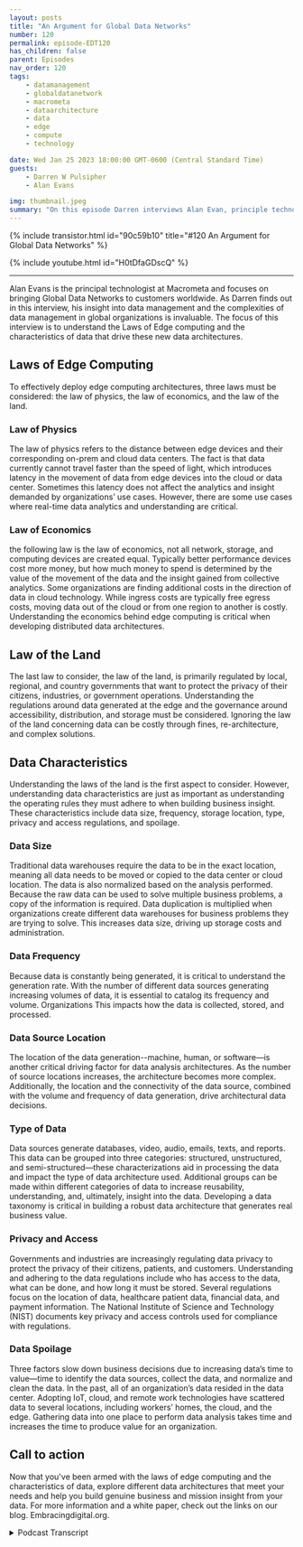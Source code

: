 ```yaml
---
layout: posts
title: "An Argument for Global Data Networks"
number: 120
permalink: episode-EDT120
has_children: false
parent: Episodes
nav_order: 120
tags:
    - datamanagement
    - globaldatanetwork
    - macrometa
    - dataarchitecture
    - data
    - edge
    - compute
    - technology

date: Wed Jan 25 2023 18:00:00 GMT-0600 (Central Standard Time)
guests:
    - Darren W Pulsipher
    - Alan Evans

img: thumbnail.jpeg
summary: "On this episode Darren interviews Alan Evan, principle technologist at MacroMeta, about distributed data management and the impact of global distribution of data in the cloud to edge ecosystem."
---
```


{% include transistor.html id="90c59b10" title="#120 An Argument for Global Data Networks" %}

{% include youtube.html id="H0tDfaGDscQ" %}

---

Alan Evans is the principal technologist at Macrometa and focuses on bringing Global Data Networks to customers worldwide. As Darren finds out in this interview, his insight into data management and the complexities of data management in global organizations is invaluable. The focus of this interview is to understand the Laws of Edge computing and the characteristics of data that drive these new data architectures.

## Laws of Edge Computing

To effectively deploy edge computing architectures, three laws must be considered: the law of physics, the law of economics, and the law of the land.

### Law of Physics

The law of physics refers to the distance between edge devices and their corresponding on-prem and cloud data centers. The fact is that data currently cannot travel faster than the speed of light, which introduces latency in the movement of data from edge devices into the cloud or data center. Sometimes this latency does not affect the analytics and insight demanded by organizations’ use cases. However, there are some use cases where real-time data analytics and understanding are critical.

### Law of Economics

the following law is the law of economics, not all network, storage, and computing devices are created equal. Typically better performance devices cost more money, but how much money to spend is determined by the value of the movement of the data and the insight gained from collective analytics. Some organizations are finding additional costs in the direction of data in cloud technology. While ingress costs are typically free egress costs, moving data out of the cloud or from one region to another is costly. Understanding the economics behind edge computing is critical when developing distributed data architectures.

## Law of the Land

The last law to consider, the law of the land, is primarily regulated by local, regional, and country governments that want to protect the privacy of their citizens, industries, or government operations. Understanding the regulations around data generated at the edge and the governance around accessibility, distribution, and storage must be considered. Ignoring the law of the land concerning data can be costly through fines, re-architecture, and complex solutions.

## Data Characteristics

Understanding the laws of the land is the first aspect to consider. However, understanding data characteristics are just as important as understanding the operating rules they must adhere to when building business insight. These characteristics include data size, frequency, storage location, type, privacy and access regulations, and spoilage.

### Data Size

Traditional data warehouses require the data to be in the exact location, meaning all data needs to be moved or copied to the data center or cloud location. The data is also normalized based on the analysis performed. Because the raw data can be used to solve multiple business problems, a copy of the information is required. Data duplication is multiplied when organizations create different data warehouses for business problems they are trying to solve. This increases data size, driving up storage costs and administration.

### Data Frequency

Because data is constantly being generated, it is critical to understand the generation rate. With the number of different data sources generating increasing volumes of data, it is essential to catalog its frequency and volume. Organizations This impacts how the data is collected, stored, and processed.

### Data Source Location

The location of the data generation--machine, human, or software—is another critical driving factor for data analysis architectures. As the number of source locations increases, the architecture becomes more complex. Additionally, the location and the connectivity of the data source, combined with the volume and frequency of data generation, drive architectural data decisions.

### Type of Data

Data sources generate databases, video, audio, emails, texts, and reports. This data can be grouped into three categories: structured, unstructured, and semi-structured—these characterizations aid in processing the data and impact the type of data architecture used. Additional groups can be made within different categories of data to increase reusability, understanding, and, ultimately, insight into the data. Developing a data taxonomy is critical in building a robust data architecture that generates real business value.

### Privacy and Access

Governments and industries are increasingly regulating data privacy to protect the privacy of their citizens, patients, and customers. Understanding and adhering to the data regulations include who has access to the data, what can be done, and how long it must be stored. Several regulations focus on the location of data, healthcare patient data, financial data, and payment information. The National Institute of Science and Technology (NIST) documents key privacy and access controls used for compliance with regulations.

### Data Spoilage

Three factors slow down business decisions due to increasing data’s time to value—time to identify the data sources, collect the data, and normalize and clean the data. In the past, all of an organization’s data resided in the data center. Adopting IoT, cloud, and remote work technologies have scattered data to several locations, including workers’ homes, the cloud, and the edge. Gathering data into one place to perform data analysis takes time and increases the time to produce value for an organization.

## Call to action

Now that you've been armed with the laws of edge computing and the characteristics of data, explore different data 
architectures that meet your needs and help you build genuine business and mission insight from your data. For more information and a white paper, check out the links on our blog. Embracingdigital.org. 


<details>
<summary> Podcast Transcript </summary>

<p>﻿1</p>
<p>Hello, this is Darren</p>
<p>Pulsipher, chief solutionarchitect of public sector at Intel.</p>
<p>And welcome to Embracing</p>
<p>Digital Transformation,where we investigate effective change,leveraging people processand technology.</p>
<p>On today's episode,an argument for Global data Networkswith special guest</p>
<p>Alan Evan, principal technologistat MacroMeta.</p>
<p>Alan, welcome to the show.</p>
<p>Cheers, mate.</p>
<p>Nice to be here.</p>
<p>Hey, Alan,we've been talking for what months?</p>
<p>Has it been that long?</p>
<p>It could be longer.</p>
<p>Yeah, it could be longer.</p>
<p>Feels like. Could be longer.</p>
<p>Yeah. Yeah.</p>
<p>Oh, thanks.</p>
<p>Yeah.</p>
<p>I have been told I'm long winded,but not that long winded.</p>
<p>I think it's great.</p>
<p>We've. We've been actuallynow about six monthswhile you and I wrote a white papertogether specifically on this.</p>
<p>And it was actually pretty coolbecause we met every Wednesday,my morning year afternoonfor a good portion of that six monthsand talked about things.</p>
<p>It was a little bitcrazy, was a great time, right?</p>
<p>Very, very early.</p>
<p>It was very.</p>
<p>Convenient. Yeah.</p>
<p>Yes. Next.</p>
<p>Next one, we'll have to reverse.</p>
<p>Why don't I get up?</p>
<p>Yeah. There you go.</p>
<p>You get up at three in the morning.</p>
<p>Yeah, exactly.</p>
<p>Thank you.</p>
<p>All right.</p>
<p>Hey, let. Let's diveright right into this.</p>
<p>What?</p>
<p>What do you feel is the most importantaspect as we move forward into 2023and beyond?</p>
<p>We've got data spread all over the place.</p>
<p>What do you feel is kind of the keyaspect of managing this dataall over the place?</p>
<p>I think first,that's a great question, by the way,but I think the first pointwhen I think about it, it's,you know,</p>
<p>I hate to use the term paradigm shift.</p>
<p>People always useit does a paradigm shift.</p>
<p>But the big shift for me,</p>
<p>I think when I think about enterprisearchitectures and applicationsis, you know, at some pointyou always get to the data, right?</p>
<p>There's a data problemor a data use case behind it all.</p>
<p>That's what drives these applications.</p>
<p>And I think up until very recently,you know, what we call legacy approachesto data processingand data managementhave been largely okay.</p>
<p>And when I think about that,</p>
<p>I think I'm looking at,you know, big data batch based processing,you know, generating insights and then,you know, data scientistlooking at, you know, that and querying itand and exploring it and then,you know, trying to produce some sort ofactionable insight that then they will,you know, they willthen use and and feed into the rest ofwhatever business that they are running.</p>
<p>Right.</p>
<p>I thinkwith the advent of,you know, modern high performancenetworks, connected things, you know, so</p>
<p>Internet of Things, you know, we're seeingan exponential increase in data.</p>
<p>And the challenge with that is, you know,you no longer really can afford to haveor the only way to look at insight,having a human in the loop,it can't be your only solution for thesemodern applications and solutions.</p>
<p>You can't have a human therewaiting for data be pulled from whereverit's being generated or have a costput into a big data lake and then,you know, start to turn the handle on itand try to generate some insights.</p>
<p>And then and then some time in the,you know, later on, you know,try to do something about it.</p>
<p>And I think that the big shift hereis that from the legacy big data,slow data approach to how do I deal with,you know, billions of connected devices,you know,what the value of data is fleetingand I need to be able to action that datain a very short order.</p>
<p>I like how you put atemporal aspect to data and it's value.</p>
<p>I mean, we talked about this several timesand we'll talk about it more today.</p>
<p>That data, as it agesdoes not become more valuable.</p>
<p>It becomes less valuablefor ever actionable insight,which I think is fascinating.</p>
<p>A perception,as you said, it's kind of todaywhen we look at data science and insight,most of itis this big, methodical,</p>
<p>I got to do this, I got to do that.</p>
<p>It's just slow, right? Mm hmm.</p>
<p>And I will get insight on what happenweeks or months or even years later.</p>
<p>And there's no sense of urgency.</p>
<p>But I think there is nowthere's a sense of urgency.</p>
<p>But we haven't quite caught up with it.</p>
<p>Would you agree?</p>
<p>Yeah. Yeah, totally.</p>
<p>I mean, I think we'veyou know, there's various there's there'sno canonical view of this, in my opinion.</p>
<p>There's lots of contributing viewsthat I think if you expose yourself to theto the to the trends and initiativesthat are going on acrossmultiple industries,you know, you start to see a lot ofsynergies between them.</p>
<p>Right.</p>
<p>And I think the one that stands out to meis, you know,when we first started talking about,you know, artificial intelligence,for example, it was, well,you know, we collect all this data.</p>
<p>It's got to be good data,so we have to clean it.</p>
<p>We then want to use it to train our modelsand, you know, that's great.</p>
<p>We've now got a model is trained.</p>
<p>We can now ask questionsand get an insight out of it effectively,you know, removing the humanfrom the loop, albeit after, you know,the human is now we've rolls the nowno longer providing the insight.</p>
<p>They're now training a modelto provide the insight.</p>
<p>So it's not, you know,no one to get into that kind of thing. Butyou know, even once you've trainedthe model,you know, so to your point of data value,</p>
<p>I think, you know,yeah, real time data has immense value,historical value,historical data has value.</p>
<p>When you put it in the contextof training a model so that it can acton new real time in the moment data.</p>
<p>Right.</p>
<p>And the challenge there is, is that,you know, you build these modelsand then they're sitting outin a central locationsomewhere when the data's typically beingthat you want it to actupon is being generated,you know, in the human world.</p>
<p>Right, right at the edge, you know, and.</p>
<p>Right, right on the edge, right?</p>
<p>Yeah.</p>
<p>So right on the edge,</p>
<p>The real edge where we all are,you know, where our devices are.</p>
<p>And you know that that, you know,having a 300 millisecond or longerroundtriptime to my AI inference to get it insidekind of defeats the objectof building the model in the first placebecause I'm looking for a real timeactuation and insight intowhat is going on in the moment.</p>
<p>I can't afford to have that pushed outcentrally, right?</p>
<p>I need itclose to where the data's being generated.</p>
<p>Well, thatbrings up something you came up</p>
<p>I thought was brilliant in our paper,which was the three lawsof edge computing.</p>
<p>You called it the Laws of Physics,the Law of the Law of Economics.</p>
<p>And the third one, what was it?</p>
<p>Oh, the Law of the Land.</p>
<p>Of law, of the.</p>
<p>Land of Fascinating insight.</p>
<p>Yeah.</p>
<p>So explain the explainthose three laws real quick.</p>
<p>What? Why?</p>
<p>Why would you put laws on edge edges?</p>
<p>The wild West?</p>
<p>We can do whatever we feel like, right?</p>
<p>Well, we should definitely we shoulddefinitely go into with that mindset.</p>
<p>It's not about putting laws on it.</p>
<p>It is about thinking.</p>
<p>You know, it's about reality, right?</p>
<p>Yeah, it's it's it's about sort of</p>
<p>So when I think about the laws thatthe more than I thinkthe laws is probably a bit marketingsort of termbut more guidelines as to how I.</p>
<p>Like it. Aboutwhat kind ofcharacteristics requirementsdoes your applicationhave and how,how do you kind of classify them.</p>
<p>Right?</p>
<p>And the first way to think aboutit is you, you know, the laws of physics.</p>
<p>So you can think of an edge applicationin the context of the laws of physics,usually from like the speed of lightand the, you know,the connectivity between endpoints.</p>
<p>So, you know, an edgeapplication by definition is onethat, you know, reduces the distancebetween endpoints.</p>
<p>Okay.</p>
<p>So having a low latencykind of connection, you know, in backto the sense we you know, we have a sub 50</p>
<p>P90 round trip zone, Okay,you know, much lower in other placesand you know,but then you've got the concept of,you know, propagation delay as well.</p>
<p>So when I think about the laws of physics,</p>
<p>I'm thinking about it in a coupleof different dimensions as well.</p>
<p>So not just the distancebetween endpoints,but alsohow long does it take to process dataand what technologies should I useto actually handle the processing of data.</p>
<p>So, you know, I've worked with enterprisesin the past who,you know, have attemptedto build an edge solutionand they've used,you know, some of these legacybig data kind of approaches and,you know, the project at the edgeand completely negatedthe the benefitfrom the laws of physics perspective.</p>
<p>So there's yes, you've got a low roundtrip time, but the tack you put inplace is still processingdata like, you know,you know, ten years ago.</p>
<p>So therefore there'sno benefit of doing it right.</p>
<p>So you have towhen you think of the laws of physics,it's as I say, it's a combination of,you know, round trip time latencybut also the propagation delay of the datathrough the system itself.</p>
<p>So glad you brought that upbecause in somein some cases, right,we have edge devices that are so far outat the edge that the connectivityand those the laws of physics,like you said,just make itthat latency is is thereand you've got to deal with it.</p>
<p>You can't just say, well, I'mjust going to ignore the speed of light.</p>
<p>I'm going to ignorethat my device is on a satellite that's,you know, 1500 miles away or even furtherwhere on the other side of the world.</p>
<p>And I'm trying to connect theseto endpoints that are, you know,</p>
<p>You're going to have some latencywith that.</p>
<p>Well, yeah, you brought that point up.</p>
<p>Well, yeah.</p>
<p>And to I think to that point as well,you know, when you talk about the laws,physics, it's like you think aboutput your self in the perspective of the,you know,the enterprise in their applicationand the user experience they want to have.</p>
<p>So I can't think of an applicationwhere, you know, an enterprisewhere they don't want to havea good experience for their, for their,you know, their clients or their consumersor their devices or whatever.</p>
<p>Right?</p>
<p>The challenge is, you know,and you can solve that quite simplyby reducing, you know, the round triptime to the of the endpoints for sure.</p>
<p>But it's like, yes,we mentioned the propagation device.</p>
<p>I'm not going to go into that again.</p>
<p>But then then the next challenge ishow do you handle that on a global scale?</p>
<p>How do you provide a consistent experiencefor whateveryour endpoints are, your devices,your humans, whatever, or global scale,you know, rather than what you get todaywith a centralized approach where,you know, somebody in New York is gettinga great experience and somebody,you know, on the other side of the planetis getting a really poor experience.</p>
<p>It's like, well,how do I enable those devices,those users, to interactwith the application,with high performance,know the laws of physicsabout a global scale, okay.</p>
<p>And the edgeneeds to takethose things into account.</p>
<p>Well, in this brings up the next pointbecause most people would say, well,just have more substationsor endpoints connected inand just make short hops between things.</p>
<p>But then you have the law of economics.</p>
<p>Right now, I can't deploya million devices out there.</p>
<p>It's too expensive.</p>
<p>So explaina little bit on your law of economics.</p>
<p>We've got to make this reasonable, right?</p>
<p>You can't just. Yeah, yeah.</p>
<p>Well, the law of economics, you know,when I when I thought about this,you know, it'sas much about what you said,but also includesreally the value of that data itself.</p>
<p>You know, and this comes back to thethe value of data is fleeting.</p>
<p>Okay.</p>
<p>So it's say as we go forward and,you know, with, you know, into 2023and beyond, you know, the amount of datathat's being generated from the edges,it's just growing exponentially.</p>
<p>I forget the exact numbers we can probablylook that up, but it's zettabytes.</p>
<p>I think of data that's predictedto be generated from the edge.</p>
<p>And it's like,how are you going to process that?</p>
<p>You know, at the top of our chart,we talked about, you know, the old sort ofarchitecturalprocess of of back hauling all that datato a central locationand then and a human trawling over it.</p>
<p>It's like,is that really going to be cost effective?</p>
<p>I mean, from a from just from a dataprocessing perspective,is that the most costeffective way to do it?</p>
<p>There's a lot of noisein the signal as well</p>
<p>When you do that is all the datayour back hard hauling is that is thatyou know the valuable to youor is it specific insights now?</p>
<p>Yeah.</p>
<p>Is it the insights that valueor is it the data this value?</p>
<p>Did you really want to pull all that dataor just a subset of it,or did you not want to pull a subsetthat you actually want to process itand get to the pointwhere you're convertingraw data into valuable insight,you know, as it's being generatedso you can actuate it.</p>
<p>So the law of economics isit's not justabout moving datafrom one location to there to another.</p>
<p>It's it's about monetizing data, right?</p>
<p>It's about whether that's that's saving,you know, money, whether or not it'sgenerating new revenue.</p>
<p>Any of those things.</p>
<p>It's like the economicsaround the data itself. Andif you process the data at the edgeas opposed to it's a central location,does this all this does this open upnew economic models of business modelsfor you as a business that that willthat will mean the differencebetween going out of businessor being successful,having happy customersor unhappy customers.</p>
<p>Right. Okay.</p>
<p>Let's let's talk about the third law,right?</p>
<p>Because we've got physics, economics,and now the law of the land ideaare you applying the privacy laws here?</p>
<p>Is that what you're talking about here?</p>
<p>Totally.</p>
<p>So the law of the land is is,is is a fun one, isn't it?</p>
<p>I mean, one of the you know,we're also looking at a model here where,you know, a lot of enterprises have been,you know, Yeah, sure.</p>
<p>A lot of enterprisesof the whole lift and shift.</p>
<p>And they've put their applicationsin a central location,but there's an awful lot of applicantenterprises out there that can't do that.</p>
<p>And you know, they have a heavy investmentin on prem data centersand you know, these can be for a numberof different reasons, right?</p>
<p>It could be the privacy aspect of it.</p>
<p>It could.</p>
<p>And thosethose could be depending on the industrythat you're talking about, that could be alegislative or a regulative requirementfor them to do data processing.</p>
<p>So it's financial data.</p>
<p>Maybe it's close to a stock exchange, youknow, maybe it's a manufacturing company.</p>
<p>Maybe they have policies in placethat they've imposed on themselves.</p>
<p>This is our policyof how we want our data to be managed.</p>
<p>But they'regoing through a transformationwhere they really want to take advantageof, you know, thethe kind of modern sort of OpEx drivenbusiness model of cloud computingwhilst maintaining the performanceyou get from having an on prem data centerand the security that comes with that.</p>
<p>And the edge reallywhen we talk about the law of the landis really considering those things.</p>
<p>So whether or not these are,you know, health caredata that needs to be handledvery securely,perhaps captured at the edge, processedat the edge, but anonymized in some way,or it could be, as I say,could be, you know, financial data or or,you know,government datathat needs to be kept in a securelocation And processed, even though thezip code or postcode level.</p>
<p>I love Ilove these three thingskind of merge together because to me,we call them laws,but really they're what's the right word.</p>
<p>They'renot even impediments.</p>
<p>They're just the operating environmentthat you're in.</p>
<p>I mean, particularly</p>
<p>I can't get away from it.</p>
<p>Guiding principles of how to thinkwhat what,what do we meanwhen we talk about EDGE Right.</p>
<p>From afrom a first principles perspective,you know, why are we doing this?</p>
<p>What's the what are the driving factors?</p>
<p>And, you know, as I say,</p>
<p>I think these three laws,they're not really laws, but,you know, they they dotend to guide your thinkingwhen considering the why and how and whatthat's going to.</p>
<p>So so if we tie those nowto what we call data characteristics.</p>
<p>Right.</p>
<p>We've got data has characteristics in thisenvironment that has these three laws.</p>
<p>And we talked a lot about this.</p>
<p>A lot of people, when they think aboutdata characteristics, the commonthings come up, data sizeof how frequency,how frequent am I generating data,where is the data located,where it's being generated,</p>
<p>And then you get into types of data.</p>
<p>Is it like video data?</p>
<p>Is it audio, Is it text, is it, you know,encrypt it, allthose sorts of thingsand you have the privacy access.</p>
<p>But the one thing I want us to delve intoeven more and we've been hinting on it,is data spoilage.</p>
<p>This was a new one for me.</p>
<p>You guys introduced this concept to methat dataspoils over time like the rotten bananasin my in my kitchen.</p>
<p>Right.</p>
<p>You buy them green?</p>
<p>No one will see them.</p>
<p>And then, you know, later on they're brownand no one wants to eat them again.</p>
<p>There's that sweet spot rightwhere? Yeah, Yeah.</p>
<p>You can actually do somethingwith those bananas.</p>
<p>Yeah, they are totally. Yeah.</p>
<p>I think a lot about thethat the perishable spoilage of data,you know and I think it'syou can again there's and there'sa number of ways to think about itthere's the one of the use casesor you knowit's not even a hypothetical use casebut certainly you know a use case.</p>
<p>I think of, you know, one of my years ago,</p>
<p>I used to work in the broadcast and TVmedia industry, you know, notnot not on the producing, but on the,you know, the architecture in the businessdevelopment company event as a vendor.</p>
<p>And we did a lot of targeted advertising,you know, Soand I remember the shift between,you know, just carteblanche, you know, blanket advertisingwhere you just everyone gets the same.</p>
<p>Add to thatonce the connectivity was introducedand you could start to understanda little bit more about who was viewing,you could actually put the viewer orthe user into categories of advertising.</p>
<p>So campaigns,so you'd have various campaigns that wouldhave a profile andyou would, you know, you'd match them up.</p>
<p>And when the ads came on,you'd be able to target themwith a specific advert right?</p>
<p>And when I think about thatin the context of, you know, data,you know, it's I think there's athere's a lot of parallels to it.</p>
<p>So so imagine you were maybe youyou know, you've got your phone on you.</p>
<p>It's connected.</p>
<p>You've subscribed to an appthat basically givesyou offers around,you know, wherever you are in the world.</p>
<p>Now, say it's say it'sbased in the inner city and you'reyou know, you're walking along the streetand you're the app.</p>
<p>You subscribe to it.</p>
<p>So it's not you know, it's not imposing onyour, you know, in your time.</p>
<p>And if you want it to notify you of stuff.</p>
<p>Right.</p>
<p>So say you're walking down the streetand, you know, you know, there'sthere's definitely there's a lot of thingsfighting for your attentionof what happens.</p>
<p>And this there's a retail storejust ahead of youthat you know, has a number of offers on.</p>
<p>They would really like youto walk into the store.</p>
<p>How when is the besttime to ping me on the app?</p>
<p>Notify me on the app of,you know, when I should pop in the shop?</p>
<p>Is it when I'm on the walk,when I'm walking to when I'm right outsideor when I'm already down the streetthinking about what's on?</p>
<p>Right.</p>
<p>Obviously,you know, it's about as I'm approachingthe store, you can get away with doing itif I'm stood outside.</p>
<p>But in an ideal world, you want to be,you know, letting me know that, hey,you know, Europe, we notice you're about,you know, 50 yards away from our shop.</p>
<p>We've got a great offer.</p>
<p>If you come in today, we'll sweeten iteven further or something like that.</p>
<p>But if you try to use that data, you know,this guy was walking past my shopthe other day.</p>
<p>It's like you guys, you know.</p>
<p>And that's I think that is.</p>
<p>If. Epitome of the perishable data.</p>
<p>It's like you had this you know</p>
<p>Ireland was walking past you know,whatever shop the other day andthey're like, well that's great enough.</p>
<p>Maybe you will get. Himnext time, you know.</p>
<p>But by then, you know,the shopping experiencethat the opportunity to bring me intothe store has gone right.</p>
<p>I mean, lots of people probablywould answer that question with thethe old automotive use cases,you know, about, you know,breaking deadlock between, you know, inpotential collision environments.</p>
<p>And of course, thosethose are of super high risk.</p>
<p>And I think that's another part of edgecomputing that and not the buildingof applications around real time data thatyou know, there's there's the fun stufflike I just talked about like,you know, a shopping experience,you know, the ability to do advertising,which is really importantin a retail environment,but it's not life critical, right?</p>
<p>It's not like.</p>
<p>It's not it's not critical infrastructure,right?</p>
<p>Yeah, Yeah.</p>
<p>But you can but the same rules apply,even though there's a potentialfor accidents avoidance.</p>
<p>Like if you were in a in a, in ain the Air Force, the Royal Air Force,you know, you would have,you know, you have two different typesof air traffic control that you have,you know as wellyou have air traffic controlwhich just dealing with peopleflying around in a non-combat environment.</p>
<p>And then you have fighter control,which is dealing withyou know, we really need to be keepingtrack of everythingthat's going on right now.</p>
<p>We need to be able to and whilstthe pilots are going to make theirown decisions in a deadlock situation,we need a better answer and reactand provide them definitive life saving,you know, information from datain real time.</p>
<p>Yeah.</p>
<p>And it's like, so you've got those twoends of the spectrum, you've got the funand you've got the, the extreme like that.</p>
<p>Well, also it's interesting.</p>
<p>Let's go to thethe Fighter control, for example.</p>
<p>Yeah, I need that real time information,but I also need to do</p>
<p>I hate to use the word postpostmortem,but after the fact I want to thengo and say, what could we have done betterthat goes into that training, Right?</p>
<p>Whether I'm training an AI modelor I'm training people, there's still someadditional value that comes out of data,which is wonderful.</p>
<p>Unlike bananas, right?</p>
<p>Once they're spoiled, the only thing I canreally do is banana nut bread, right?</p>
<p>Or banana bread.</p>
<p>And that's all I get out of it. Right?</p>
<p>Right.</p>
<p>So there's there's still even thoughthere's data spoilage,there's still some intrinsic valueout of data, even even as it spoils.</p>
<p>Yeah, I'm laughing because we're big fanin this family of banana bread.</p>
<p>It's it's like we. Go.</p>
<p>We let our bananas spoil because we knowwe're getting banana bread.</p>
<p>You're getting banana bread. It'sthat's also</p>
<p>All right sowe've talked about the Yeah,we talked about all these characteristics.</p>
<p>We've talkedabout the operating environment, the laws.</p>
<p>Let's talk briefly about the architecturesthat help us overtake it, take advantage of the environmentthat we're in,because I can't just say one architectureis going to solve all my problems.</p>
<p>We already know that.</p>
<p>But there are some distinctarchitectural approachesto solving thesethese problems that we're talking about,especially with edge computing and data,with all these different characteristics.</p>
<p>Yeah, yeah, totally.</p>
<p>And I think that this is, you know,this is what I've seen over the overthe years of working in thethe edge space.</p>
<p>And I think it doesrelate to the to symptom,you know, obviously the loss as well.</p>
<p>It would have to wouldn't it.</p>
<p>But the,you know, you could computepretty much anywhere you wantand you know, within reason and you know,if you are part of the valuemay be derived from unique pointsof presence itself,you know that you can take advantage of.</p>
<p>Otherwise it's, you know, it's multilogical and neutral.</p>
<p>Right?</p>
<p>So, you know,anyone can put some hardware in thereand that's a that's a great model.</p>
<p>The next step up.</p>
<p>So you're talking about infrastructureas a service at this pointand that gets you so far.</p>
<p>But at some pointyou're going to want to buildan application to run on that compute.</p>
<p>And you know, if you're just running itin a single location, you know,then maybe thethe proximity in the locationis is sufficientfor you to be able to almost,if I can use the term lift and shiftfrom wherever it is to that edge.</p>
<p>But as soon as you want to getwhat I said earlier about theyou know, that consistency of experience,whether it's humanor a device or whatever,on a distributed stage.</p>
<p>Right.</p>
<p>And a distributed system, you know,that becomes more challenging. Andit's not so easyjust to pick off the shelfa few components and just say, that'smy tech stock and it's going to workglobally because these this these arethis is complicated stuffto build a distributed system.</p>
<p>It's like, how do you handlethe consistency and reconciliationof data, you know, in a distributed systemwhilst letting you put APIs on it?</p>
<p>How do you deal with, you know, dataat rest and data and flight?</p>
<p>We're talking about real timedata here, right?</p>
<p>So there's an enough predominantly,you know, you can be a mess of thinkingthat we're just focusing on datathat's being generated in the moment.</p>
<p>But to your point, a few moments ago,you know, the banana bread, right?</p>
<p>The part of thesay you're doing, you know, alittle process, part of that processcould be complex joinsand then data enrichmentas you as you're processing the extractingtransforming and lifting the data.</p>
<p>Right.</p>
<p>So you need to have that.</p>
<p>You start to get into thisvery complex environment where you realizethat your application needs a,well, almost a smorgasbord of technologiesto actually realize the kind of thingsyou want to do.</p>
<p>And all of a suddenyou're getting a lot of complexity.</p>
<p>And and I guess, you know, as is chattingand always says, you know,computer science is always about,you know, abstracting complexity.</p>
<p>Right? And and that's what we've done.</p>
<p>You know, we have takenwe're very opinionatedplatform, and I say opinionated becausewe know through our experiencethe kind of technologies that, you know,you need to have pre integratedand and customized to be able to buildthese kind of high performance, real timeapplications that can take advantage of,you know, data that has been collectedand is available for Oracle,but then also allow you to combine itwith with real timedata to provide real timeactionable insights on a global scale.</p>
<p>And I think that's to your questionthat that that is the real challengeof, of of edge computing.</p>
<p>It's like how do I go from a desirefor a performance improvementfor my application,whether or not it's more physics,whether it's an economicor whether it's a law of the land to thenactually taking into accounthow does this work on a global scale?</p>
<p>Okay.</p>
<p>And that's the real challenges, right?</p>
<p>And it yeah, and Iand I love that that approachbecause that also saysbecause I'm taking into considerationthe three lawsit says that I'm not necessarilyprocessing all the data on the edge.</p>
<p>I'm processing it in the ecosystem,which gives me flexibility.</p>
<p>Right.</p>
<p>And I need that flexibilitybecause as we mentioned,sometimes I need that real time insightand sometimes I need the data to spoilto produce great banana bread. Yes.</p>
<p>Is that where I'mwhen I'm combining stuff from other thingsand it takes more time.</p>
<p>So I can't just say no, everything's outon the edge or everything's centralized.</p>
<p>It's got to be I have to be ableto support multiple modesand that's what I really loveabout your guys's approach to this.</p>
<p>Yeah, I mean, thisthis is this is the thing.</p>
<p>I mean, I'm sorry,</p>
<p>I was going to say something else, butthe distributed systems are not justit would be wrong to assumethat distributed system simply means,you know, I'mreplicating the exact same partsof my applicationacross every point of presencethat I have available to me.</p>
<p>You know, back when I was at university,the, you know, we I or my placement.</p>
<p>Yeah,</p>
<p>I used to work with transducers,if you remember those downand you know, we'd have one. So yeah.</p>
<p>One transducer that did one thing.</p>
<p>I don't remember the model numbers.</p>
<p>It's too long ago we had one transmitterthat had one was good at one thingand another transmitterthat was good at another thing.</p>
<p>And the trick was to do parallelprocessing, you know, written in allcome across these, these transmittersand use them for, for the,you know, to the to their, you know,for the appropriate value that they bring.</p>
<p>Right.</p>
<p>And you can you can draw a parallel,no pun intended back to, you know,distributed systems in cloud computing.</p>
<p>Right.</p>
<p>So you could have you've got the edgethat's perfect for doing real timefast data processing to generate insightsand all kinds of other coolthings at the edge.</p>
<p>And then you can usesome of that centralized approach for,if you like, your machine learning.</p>
<p>So you have that.</p>
<p>The idea of a reinforcementlearning is a great example.</p>
<p>So federated or distributedreinforcement learning where you arerunning your inference at the edge,but you're your modeltraining and update isis handled centrally and then you're doinga an update of the edge.</p>
<p>Inference is dynamically.</p>
<p>So you're combining the best of both, youknow, historical data and real time data.</p>
<p>And not only that, the insights, right?</p>
<p>So you it's not just yes,</p>
<p>I got my real time data,my historical data, but you want to seewhat did you do with that data,those insights and then howdo you feed all that back and then retrainand improve the model itself?</p>
<p>So you're talking about buildingdistributed systems,not just moving stufffrom central locations to the edge.</p>
<p>You're talking about buildinghigh performance applications that thatthat that use the capabilitiesthat are in the industry todayfor being the best possibleway for your application.</p>
<p>So this is great. Alan.</p>
<p>I think we</p>
<p>I think we've kind of shown everyone,hey, this is the problem spacethat we're in.</p>
<p>You guys have</p>
<p>I think, a unique and fascinatingarchitectural approach to this.</p>
<p>Bye bye.</p>
<p>Handling all the complexitythat's in a global data meshhandling function as a service.</p>
<p>On top of that, in the data governancepart of that, we should spend a wholenother podcast just going more in depthinto your guys's architecture.</p>
<p>But we don't have time todaybecause we're already out of time,which you should be street read andyou. Can read the white paper without.</p>
<p>Yeah, read. The white paper.</p>
<p>That's a good primer.</p>
<p>And you know, we can alwaysredirect people to the websiteand, you know, they can,they can read more about it there.</p>
<p>So we got lots of Yeah.</p>
<p>In fact, check out check out our websiteyou can find on embracing digital dot org.</p>
<p>You can find a link to the white paper.</p>
<p>Check out MacroMeta.com.</p>
<p>MacroMeta.com Yeah.</p>
<p>All right And that from MacroMeta.com.</p>
<p>And I'm sure you guys have a link up thereto this wonderful white paperthat Alan and I wrote.</p>
<p>So. Alan, it's been a pleasurehaving you on the show today.</p>
<p>Yeah, thanks very much.</p>
<p>My pleasure as well.</p>
<p>Thank you.</p>
<p>Thank you for listeningto Embracing Digital Transformation today.</p>
<p>If you enjoyed our podcast,give it five Stars on your favoritepodcasting site or YouTube channel,you can find out more informationabout embracing digital transformationand embracingdigital.org.</p>
<p>Until nexttime, go out and do something wonderful.</p>

</details>
